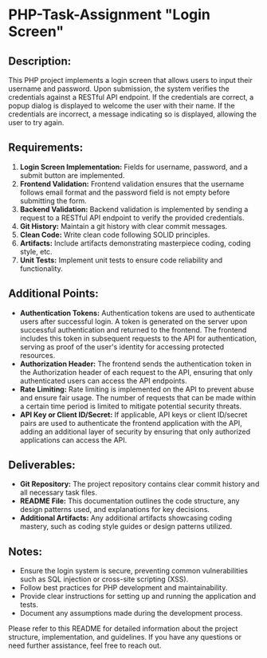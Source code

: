 # PHP-Task-Assignment "Login Screen"

## Description:
This PHP project implements a login screen that allows users to input their username and password. Upon submission, the system verifies the credentials against a RESTful API endpoint. If the credentials are correct, a popup dialog is displayed to welcome the user with their name. If the credentials are incorrect, a message indicating so is displayed, allowing the user to try again.

## Requirements:
1. **Login Screen Implementation:** Fields for username, password, and a submit button are implemented.
2. **Frontend Validation:** Frontend validation ensures that the username follows email format and the password field is not empty before submitting the form.
3. **Backend Validation:** Backend validation is implemented by sending a request to a RESTful API endpoint to verify the provided credentials.
4. **Git History:** Maintain a git history with clear commit messages.
5. **Clean Code:** Write clean code following SOLID principles.
6. **Artifacts:** Include artifacts demonstrating masterpiece coding, coding style, etc.
7. **Unit Tests:** Implement unit tests to ensure code reliability and functionality.

## Additional Points:
- **Authentication Tokens:** Authentication tokens are used to authenticate users after successful login. A token is generated on the server upon successful authentication and returned to the frontend. The frontend includes this token in subsequent requests to the API for authentication, serving as proof of the user's identity for accessing protected resources.
- **Authorization Header:** The frontend sends the authentication token in the Authorization header of each request to the API, ensuring that only authenticated users can access the API endpoints.
- **Rate Limiting:** Rate limiting is implemented on the API to prevent abuse and ensure fair usage. The number of requests that can be made within a certain time period is limited to mitigate potential security threats.
- **API Key or Client ID/Secret:** If applicable, API keys or client ID/secret pairs are used to authenticate the frontend application with the API, adding an additional layer of security by ensuring that only authorized applications can access the API.

## Deliverables:
- **Git Repository:** The project repository contains clear commit history and all necessary task files.
- **README File:** This documentation outlines the code structure, any design patterns used, and explanations for key decisions.
- **Additional Artifacts:** Any additional artifacts showcasing coding mastery, such as coding style guides or design patterns utilized.

## Notes:
- Ensure the login system is secure, preventing common vulnerabilities such as SQL injection or cross-site scripting (XSS).
- Follow best practices for PHP development and maintainability.
- Provide clear instructions for setting up and running the application and tests.
- Document any assumptions made during the development process.

Please refer to this README for detailed information about the project structure, implementation, and guidelines. If you have any questions or need further assistance, feel free to reach out.

